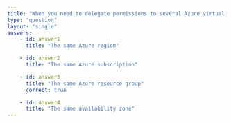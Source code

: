 ```yaml
---
title: "When you need to delegate permissions to several Azure virtual machines simultaneously, you must deploy the Azure virtual machines into ____"
type: "question"
layout: "single"
answers:
    - id: answer1
      title: "The same Azure region"

    - id: answer2
      title: "The same Azure subscription"

    - id: answer3
      title: "The same Azure resource group"
      correct: true

    - id: answer4
      title: "The same availability zone"
---
```

